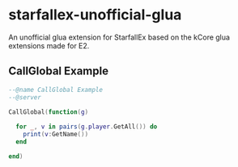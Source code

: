 # starfallex-unofficial-glua
An unofficial glua extension for StarfallEx based on the kCore glua extensions made for E2.

## CallGlobal Example
```Lua
--@name CallGlobal Example
--@server

CallGlobal(function(g)
    
  for _, v in pairs(g.player.GetAll()) do
    print(v:GetName())
  end

end)
```

